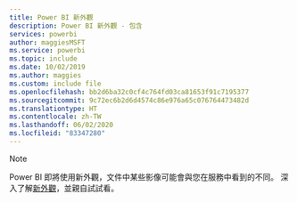 ```yaml
---
title: Power BI 新外觀
description: Power BI 新外觀 - 包含
services: powerbi
author: maggiesMSFT
ms.service: powerbi
ms.topic: include
ms.date: 10/02/2019
ms.author: maggies
ms.custom: include file
ms.openlocfilehash: bb2d6ba32c0cf4c764fd03ca81653f91c7195377
ms.sourcegitcommit: 9c72ec6b2d6d4574c86e976a65c076764473482d
ms.translationtype: HT
ms.contentlocale: zh-TW
ms.lasthandoff: 06/02/2020
ms.locfileid: "83347280"
---
```

> [!NOTE]
> Power BI 即將使用新外觀，文件中某些影像可能會與您在服務中看到的不同。 深入了解[新外觀](../consumer/service-new-look.md)，並親自試試看。
